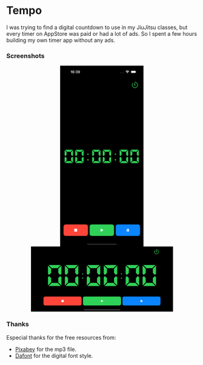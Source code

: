 # Tempo

I was trying to find a digital countdown to use in my JiuJitsu classes, but every timer on AppStore was paid or had a lot of ads. So I spent a few hours building my own timer app without any ads.

### Screenshots

<p align="center">
  <img src=".github/portrait.png" align="center" width=220>
  <img src=".github/landscape.png" align="center" width=375>
</p>

### Thanks

Especial thanks for the free resources from:

- [Pixabey](https://pixabay.com/sound-effects/search/alert/) for the mp3 file.
- [Dafont](https://www.dafont.com/pt/ds-digital.font) for the digital font style.
